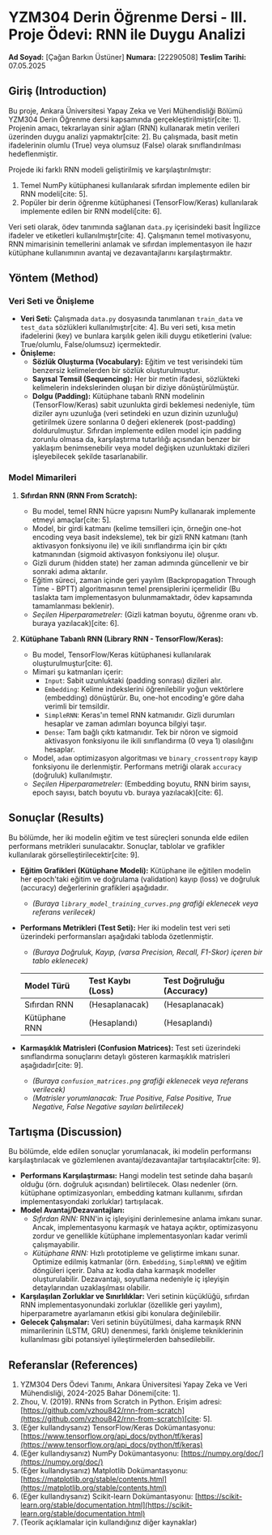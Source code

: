 # YZM304 Derin Öğrenme Dersi - III. Proje Ödevi: RNN ile Duygu Analizi

**Ad Soyad:** [Çağan Barkın Üstüner]
**Numara:** [22290508]
**Teslim Tarihi:** 07.05.2025

## Giriş (Introduction)

Bu proje, Ankara Üniversitesi Yapay Zeka ve Veri Mühendisliği Bölümü YZM304 Derin Öğrenme dersi kapsamında gerçekleştirilmiştir[cite: 1]. Projenin amacı, tekrarlayan sinir ağları (RNN) kullanarak metin verileri üzerinden duygu analizi yapmaktır[cite: 2]. Bu çalışmada, basit metin ifadelerinin olumlu (True) veya olumsuz (False) olarak sınıflandırılması hedeflenmiştir.

Projede iki farklı RNN modeli geliştirilmiş ve karşılaştırılmıştır:
1.  Temel NumPy kütüphanesi kullanılarak sıfırdan implemente edilen bir RNN modeli[cite: 5].
2.  Popüler bir derin öğrenme kütüphanesi (TensorFlow/Keras) kullanılarak implemente edilen bir RNN modeli[cite: 6].

Veri seti olarak, ödev tanımında sağlanan `data.py` içerisindeki basit İngilizce ifadeler ve etiketleri kullanılmıştır[cite: 4]. Çalışmanın temel motivasyonu, RNN mimarisinin temellerini anlamak ve sıfırdan implementasyon ile hazır kütüphane kullanımının avantaj ve dezavantajlarını karşılaştırmaktır.

## Yöntem (Method)

### Veri Seti ve Önişleme

* **Veri Seti:** Çalışmada `data.py` dosyasında tanımlanan `train_data` ve `test_data` sözlükleri kullanılmıştır[cite: 4]. Bu veri seti, kısa metin ifadelerini (key) ve bunlara karşılık gelen ikili duygu etiketlerini (value: True/olumlu, False/olumsuz) içermektedir.
* **Önişleme:**
    * **Sözlük Oluşturma (Vocabulary):** Eğitim ve test verisindeki tüm benzersiz kelimelerden bir sözlük oluşturulmuştur.
    * **Sayısal Temsil (Sequencing):** Her bir metin ifadesi, sözlükteki kelimelerin indekslerinden oluşan bir diziye dönüştürülmüştür.
    * **Dolgu (Padding):** Kütüphane tabanlı RNN modelinin (TensorFlow/Keras) sabit uzunlukta girdi beklemesi nedeniyle, tüm diziler aynı uzunluğa (veri setindeki en uzun dizinin uzunluğu) getirilmek üzere sonlarına 0 değeri eklenerek (post-padding) doldurulmuştur. Sıfırdan implemente edilen model için padding zorunlu olmasa da, karşılaştırma tutarlılığı açısından benzer bir yaklaşım benimsenebilir veya model değişken uzunluktaki dizileri işleyebilecek şekilde tasarlanabilir.

### Model Mimarileri

1.  **Sıfırdan RNN (RNN From Scratch):**
    * Bu model, temel RNN hücre yapısını NumPy kullanarak implemente etmeyi amaçlar[cite: 5].
    * Model, bir girdi katmanı (kelime temsilleri için, örneğin one-hot encoding veya basit indeksleme), tek bir gizli RNN katmanı (tanh aktivasyon fonksiyonu ile) ve ikili sınıflandırma için bir çıktı katmanından (sigmoid aktivasyon fonksiyonu ile) oluşur.
    * Gizli durum (hidden state) her zaman adımında güncellenir ve bir sonraki adıma aktarılır.
    * Eğitim süreci, zaman içinde geri yayılım (Backpropagation Through Time - BPTT) algoritmasının temel prensiplerini içermelidir (Bu taslakta tam implementasyon bulunmamaktadır, ödev kapsamında tamamlanması beklenir).
    * *Seçilen Hiperparametreler:* (Gizli katman boyutu, öğrenme oranı vb. buraya yazılacak)[cite: 6].

2.  **Kütüphane Tabanlı RNN (Library RNN - TensorFlow/Keras):**
    * Bu model, TensorFlow/Keras kütüphanesi kullanılarak oluşturulmuştur[cite: 6].
    * Mimari şu katmanları içerir:
        * `Input`: Sabit uzunluktaki (padding sonrası) dizileri alır.
        * `Embedding`: Kelime indekslerini öğrenilebilir yoğun vektörlere (embedding) dönüştürür. Bu, one-hot encoding'e göre daha verimli bir temsildir.
        * `SimpleRNN`: Keras'ın temel RNN katmanıdır. Gizli durumları hesaplar ve zaman adımları boyunca bilgiyi taşır.
        * `Dense`: Tam bağlı çıktı katmanıdır. Tek bir nöron ve sigmoid aktivasyon fonksiyonu ile ikili sınıflandırma (0 veya 1) olasılığını hesaplar.
    * Model, `adam` optimizasyon algoritması ve `binary_crossentropy` kayıp fonksiyonu ile derlenmiştir. Performans metriği olarak `accuracy` (doğruluk) kullanılmıştır.
    * *Seçilen Hiperparametreler:* (Embedding boyutu, RNN birim sayısı, epoch sayısı, batch boyutu vb. buraya yazılacak)[cite: 6].

## Sonuçlar (Results)

Bu bölümde, her iki modelin eğitim ve test süreçleri sonunda elde edilen performans metrikleri sunulacaktır. Sonuçlar, tablolar ve grafikler kullanılarak görselleştirilecektir[cite: 9].

* **Eğitim Grafikleri (Kütüphane Modeli):** Kütüphane ile eğitilen modelin her epoch'taki eğitim ve doğrulama (validation) kayıp (loss) ve doğruluk (accuracy) değerlerinin grafikleri aşağıdadır.
    * *(Buraya `library_model_training_curves.png` grafiği eklenecek veya referans verilecek)*
* **Performans Metrikleri (Test Seti):** Her iki modelin test veri seti üzerindeki performansları aşağıdaki tabloda özetlenmiştir.
    * *(Buraya Doğruluk, Kayıp, (varsa Precision, Recall, F1-Skor) içeren bir tablo eklenecek)*

    | Model Türü         | Test Kaybı (Loss) | Test Doğruluğu (Accuracy) |
    | :----------------- | :---------------- | :------------------------ |
    | Sıfırdan RNN       | (Hesaplanacak)    | (Hesaplanacak)            |
    | Kütüphane RNN      | (Hesaplandı)      | (Hesaplandı)              |

* **Karmaşıklık Matrisleri (Confusion Matrices):** Test seti üzerindeki sınıflandırma sonuçlarını detaylı gösteren karmaşıklık matrisleri aşağıdadır[cite: 9].
    * *(Buraya `confusion_matrices.png` grafiği eklenecek veya referans verilecek)*
    * *(Matrisler yorumlanacak: True Positive, False Positive, True Negative, False Negative sayıları belirtilecek)*

## Tartışma (Discussion)

Bu bölümde, elde edilen sonuçlar yorumlanacak, iki modelin performansı karşılaştırılacak ve gözlemlenen avantaj/dezavantajlar tartışılacaktır[cite: 9].

* **Performans Karşılaştırması:** Hangi modelin test setinde daha başarılı olduğu (örn. doğruluk açısından) belirtilecek. Olası nedenler (örn. kütüphane optimizasyonları, embedding katmanı kullanımı, sıfırdan implementasyondaki zorluklar) tartışılacak.
* **Model Avantaj/Dezavantajları:**
    * *Sıfırdan RNN:* RNN'in iç işleyişini derinlemesine anlama imkanı sunar. Ancak, implementasyonu karmaşık ve hataya açıktır, optimizasyonu zordur ve genellikle kütüphane implementasyonları kadar verimli çalışmayabilir.
    * *Kütüphane RNN:* Hızlı prototipleme ve geliştirme imkanı sunar. Optimize edilmiş katmanlar (örn. `Embedding`, `SimpleRNN`) ve eğitim döngüleri içerir. Daha az kodla daha karmaşık modeller oluşturulabilir. Dezavantajı, soyutlama nedeniyle iç işleyişin detaylarından uzaklaşılması olabilir.
* **Karşılaşılan Zorluklar ve Sınırlılıklar:** Veri setinin küçüklüğü, sıfırdan RNN implementasyonundaki zorluklar (özellikle geri yayılım), hiperparametre ayarlamanın etkisi gibi konulara değinilebilir.
* **Gelecek Çalışmalar:** Veri setinin büyütülmesi, daha karmaşık RNN mimarilerinin (LSTM, GRU) denenmesi, farklı önişleme tekniklerinin kullanılması gibi potansiyel iyileştirmelerden bahsedilebilir.

## Referanslar (References)

1.  YZM304 Ders Ödevi Tanımı, Ankara Üniversitesi Yapay Zeka ve Veri Mühendisliği, 2024-2025 Bahar Dönemi[cite: 1].
2.  Zhou, V. (2019). RNNs from Scratch in Python. Erişim adresi: [https://github.com/vzhou842/rnn-from-scratch](https://github.com/vzhou842/rnn-from-scratch)[cite: 5].
3.  (Eğer kullandıysanız) TensorFlow/Keras Dokümantasyonu: [https://www.tensorflow.org/api_docs/python/tf/keras](https://www.tensorflow.org/api_docs/python/tf/keras)
4.  (Eğer kullandıysanız) NumPy Dokümantasyonu: [https://numpy.org/doc/](https://numpy.org/doc/)
5.  (Eğer kullandıysanız) Matplotlib Dokümantasyonu: [https://matplotlib.org/stable/contents.html](https://matplotlib.org/stable/contents.html)
6.  (Eğer kullandıysanız) Scikit-learn Dokümantasyonu: [https://scikit-learn.org/stable/documentation.html](https://scikit-learn.org/stable/documentation.html)
7.  (Teorik açıklamalar için kullandığınız diğer kaynaklar)
